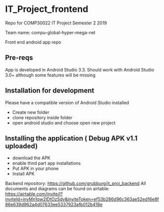 # IT_Project_frontend

Repo for COMP30022 IT Project Semester 2 2019

Team name: compu-global-hyper-mega-net

Front end android app repo

## Pre-reqs

App is developed in Android Studio 3.3. Should work with Android Studio 3.0+ although some features will be missing

## Installation for development

Please have a compatible version of Android Studio installed
 - Create new folder
 - clone repository inside folder
 - open android studio and choose open new project
 
 
 ## Installing the application ( Debug APK v1.1 uploaded)
 
 - download the APK
 - enable  third part app installations
 - Put APK in your phone
 - Install APK


Backend repository: https://github.com/grubburg/it_proj_backend
All documents and diagrams can be found on airtable:
https://airtable.com/invite/l?inviteId=invMn1qw2lDtOzSdv&inviteToken=ef53b286d96c363ae52ed16e8f86e639d962a4d07633ee5337923afb012b418e
